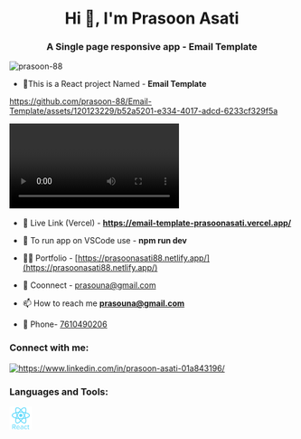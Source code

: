 <h1 align="center">Hi 👋, I'm Prasoon Asati</h1>
<h3 align="center">A Single page responsive app - Email Template</h3>

<p align="left"> <img src="https://komarev.com/ghpvc/?username=prasoon-88&label=Profile%20views&color=0e75b6&style=flat" alt="prasoon-88" /> </p>

- 🔭This is a React project Named - **Email Template**



https://github.com/prasoon-88/Email-Template/assets/120123229/b52a5201-e334-4017-adcd-6233cf329f5a


![](https://github.com/prasoon-88/vido/blob/master/email-template%20gif.mp4)
- 👯 Live Link (Vercel) - **https://email-template-prasoonasati.vercel.app/**

- 🤝 To run app on VSCode use - **npm run dev**

- 👨‍💻 Portfolio - [https://prasoonasati88.netlify.app/](https://prasoonasati88.netlify.app/)

- 🤝 Coonnect - [prasouna@gmail.com](prasouna@gmail.com)

- 📫 How to reach me **prasouna@gmail.com**

- 🤝 Phone- [7610490206](7610490206)

<h3 align="left">Connect with me:</h3>
<p align="left">
<a href="https://linkedin.com/in/https://www.linkedin.com/in/prasoon-asati-01a843196/" target="blank"><img align="center" src="https://raw.githubusercontent.com/rahuldkjain/github-profile-readme-generator/master/src/images/icons/Social/linked-in-alt.svg" alt="https://www.linkedin.com/in/prasoon-asati-01a843196/" height="30" width="40" /></a>
</p>

<h3 align="left">Languages and Tools:</h3>
<p align="left"> <a href="https://reactjs.org/" target="_blank" rel="noreferrer"> <img src="https://raw.githubusercontent.com/devicons/devicon/master/icons/react/react-original-wordmark.svg" alt="react" width="40" height="40"/> </a> </p>
